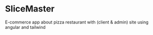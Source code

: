# SliceMaster
E-commerce app about pizza restaurant with (client & admin) site using angular and tailwind
